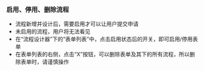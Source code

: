 ### 启用、停用、删除流程

- 流程新增并设计后，需要启用才可以让用户提交申请
- 未启用的流程，用户将无法看见
- 在“流程设计器”下的“表单列表”中，点击启用状态后的开关，即可启用/停用表单
- 在表单列表的右侧，点击“X”按钮，可以删除表单及其下的所有流程，所以删除表单时，请谨慎操作
